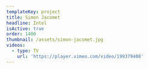 ```yaml
---
templateKey: project
title: Simon Jacomet
headline: Intel
isActive: true
order: 1400
thumbnail: /assets/simon-jacomet.jpg
videos:
  - type: TV
    url: 'https://player.vimeo.com/video/199379408'
---
```

